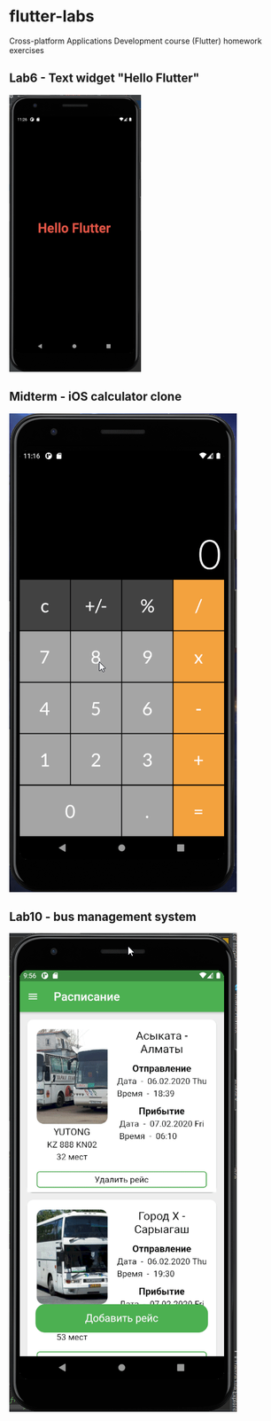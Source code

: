 # flutter-labs
Cross-platform Applications Development course (Flutter) homework exercises

## Lab6 - Text widget "Hello Flutter"
![Demo](lab6/lab6.png)

## Midterm - iOS calculator clone
![Demo](midterm_calculator/calculator.gif)

## Lab10 - bus management system
![Demo](lab10/lab10.gif)
